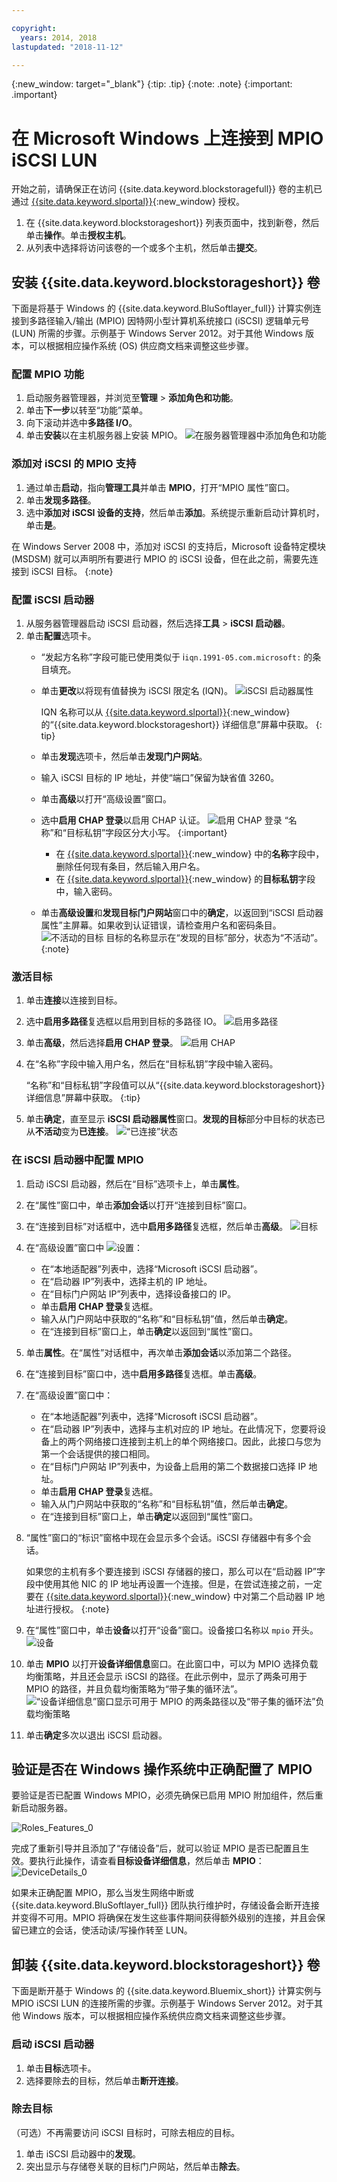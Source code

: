```yaml
---

copyright:
  years: 2014, 2018
lastupdated: "2018-11-12"

---
```

{:new_window: target="_blank"}
{:tip: .tip}
{:note: .note}
{:important: .important}

# 在 Microsoft Windows 上连接到 MPIO iSCSI LUN

开始之前，请确保正在访问 {{site.data.keyword.blockstoragefull}} 卷的主机已通过 [{{site.data.keyword.slportal}}](https://control.softlayer.com/){:new_window} 授权。

1. 在 {{site.data.keyword.blockstorageshort}} 列表页面中，找到新卷，然后单击**操作**。单击**授权主机**。
2. 从列表中选择将访问该卷的一个或多个主机，然后单击**提交**。

## 安装 {{site.data.keyword.blockstorageshort}} 卷

下面是将基于 Windows 的 {{site.data.keyword.BluSoftlayer_full}} 计算实例连接到多路径输入/输出 (MPIO) 因特网小型计算机系统接口 (iSCSI) 逻辑单元号 (LUN) 所需的步骤。示例基于 Windows Server 2012。对于其他 Windows 版本，可以根据相应操作系统 (OS) 供应商文档来调整这些步骤。

### 配置 MPIO 功能

1. 启动服务器管理器，并浏览至**管理** > **添加角色和功能**。
2. 单击**下一步**以转至“功能”菜单。
3. 向下滚动并选中**多路径 I/O**。
4. 单击**安装**以在主机服务器上安装 MPIO。
![在服务器管理器中添加角色和功能](/images/Roles_Features.png)

### 添加对 iSCSI 的 MPIO 支持

1. 通过单击**启动**，指向**管理工具**并单击 **MPIO**，打开“MPIO 属性”窗口。
2. 单击**发现多路径**。
3. 选中**添加对 iSCSI 设备的支持**，然后单击**添加**。系统提示重新启动计算机时，单击**是**。

在 Windows Server 2008 中，添加对 iSCSI 的支持后，Microsoft 设备特定模块 (MSDSM) 就可以声明所有要进行 MPIO 的 iSCSI 设备，但在此之前，需要先连接到 iSCSI 目标。
{:note}

### 配置 iSCSI 启动器

1. 从服务器管理器启动 iSCSI 启动器，然后选择**工具** > **iSCSI 启动器**。
2. 单击**配置**选项卡。
    - “发起方名称”字段可能已使用类似于 i`iqn.1991-05.com.microsoft:` 的条目填充。
    - 单击**更改**以将现有值替换为 iSCSI 限定名 (IQN)。
    ![iSCSI 启动器属性](/images/iSCSI.png)

      IQN 名称可以从 [{{site.data.keyword.slportal}}](https://control.softlayer.com/){:new_window} 的“{{site.data.keyword.blockstorageshort}} 详细信息”屏幕中获取。
      {: tip}

    - 单击**发现**选项卡，然后单击**发现门户网站**。
    - 输入 iSCSI 目标的 IP 地址，并使“端口”保留为缺省值 3260。
    - 单击**高级**以打开“高级设置”窗口。
    - 选中**启用 CHAP 登录**以启用 CHAP 认证。
    ![启用 CHAP 登录](/images/Advanced_0.png)
        “名称”和“目标私钥”字段区分大小写。
    {:important}
         - 在 [{{site.data.keyword.slportal}}](https://control.softlayer.com/){:new_window} 中的**名称**字段中，删除任何现有条目，然后输入用户名。
         - 在 [{{site.data.keyword.slportal}}](https://control.softlayer.com/){:new_window} 的**目标私钥**字段中，输入密码。
    - 单击**高级设置**和**发现目标门户网站**窗口中的**确定**，以返回到“iSCSI 启动器属性”主屏幕。如果收到认证错误，请检查用户名和密码条目。
    ![不活动的目标](/images/Inactive_0.png)
        目标的名称显示在“发现的目标”部分，状态为“不活动”。
    {:note}


### 激活目标

1. 单击**连接**以连接到目标。
2. 选中**启用多路径**复选框以启用到目标的多路径 IO。
![启用多路径](/images/Connect_0.png)
3. 单击**高级**，然后选择**启用 CHAP 登录**。
![启用 CHAP](/images/chap_0.png)
4. 在“名称”字段中输入用户名，然后在“目标私钥”字段中输入密码。

   “名称”和“目标私钥”字段值可以从“{{site.data.keyword.blockstorageshort}} 详细信息”屏幕中获取。
   {:tip}
5. 单击**确定**，直至显示 **iSCSI 启动器属性**窗口。**发现的目标**部分中目标的状态已从**不活动**变为**已连接**。
![“已连接”状态](/images/Connected.png)


### 在 iSCSI 启动器中配置 MPIO

1. 启动 iSCSI 启动器，然后在“目标”选项卡上，单击**属性**。
2. 在“属性”窗口中，单击**添加会话**以打开“连接到目标”窗口。
3. 在“连接到目标”对话框中，选中**启用多路径**复选框，然后单击**高级**。
  ![目标](/images/Target.png)

4. 在“高级设置”窗口中 ![设置](/images/Settings.png)：
   - 在“本地适配器”列表中，选择“Microsoft iSCSI 启动器”。
   - 在“启动器 IP”列表中，选择主机的 IP 地址。
   - 在“目标门户网站 IP”列表中，选择设备接口的 IP。
   - 单击**启用 CHAP 登录**复选框。
   - 输入从门户网站中获取的“名称”和“目标私钥”值，然后单击**确定**。
   - 在“连接到目标”窗口上，单击**确定**以返回到“属性”窗口。

5. 单击**属性**。在“属性”对话框中，再次单击**添加会话**以添加第二个路径。
6. 在“连接到目标”窗口中，选中**启用多路径**复选框。单击**高级**。
7. 在“高级设置”窗口中：
   - 在“本地适配器”列表中，选择“Microsoft iSCSI 启动器”。
   - 在“启动器 IP”列表中，选择与主机对应的 IP 地址。在此情况下，您要将设备上的两个网络接口连接到主机上的单个网络接口。因此，此接口与您为第一个会话提供的接口相同。
   - 在“目标门户网站 IP”列表中，为设备上启用的第二个数据接口选择 IP 地址。
   - 单击**启用 CHAP 登录**复选框。
   - 输入从门户网站中获取的“名称”和“目标私钥”值，然后单击**确定**。
   - 在“连接到目标”窗口上，单击**确定**以返回到“属性”窗口。
8. “属性”窗口的“标识”窗格中现在会显示多个会话。iSCSI 存储器中有多个会话。
   
   如果您的主机有多个要连接到 iSCSI 存储器的接口，那么可以在“启动器 IP”字段中使用其他 NIC 的 IP 地址再设置一个连接。但是，在尝试连接之前，一定要在 [{{site.data.keyword.slportal}}](https://control.softlayer.com/){:new_window} 中对第二个启动器 IP 地址进行授权。
   {:note}
9. 在“属性”窗口中，单击**设备**以打开“设备”窗口。设备接口名称以 `mpio` 开头。<br/>
  ![设备](/images/Devices.png)

10. 单击 **MPIO** 以打开**设备详细信息**窗口。在此窗口中，可以为 MPIO 选择负载均衡策略，并且还会显示 iSCSI 的路径。在此示例中，显示了两条可用于 MPIO 的路径，并且负载均衡策略为“带子集的循环法”。
  ![“设备详细信息”窗口显示可用于 MPIO 的两条路径以及“带子集的循环法”负载均衡策略](/images/DeviceDetails.png)

11. 单击**确定**多次以退出 iSCSI 启动器。



## 验证是否在 Windows 操作系统中正确配置了 MPIO

要验证是否已配置 Windows MPIO，必须先确保已启用 MPIO 附加组件，然后重新启动服务器。

![Roles_Features_0](/images/Roles_Features_0.png)

完成了重新引导并且添加了“存储设备”后，就可以验证 MPIO 是否已配置且生效。要执行此操作，请查看**目标设备详细信息**，然后单击 **MPIO**：
![DeviceDetails_0](/images/DeviceDetails_0.png)

如果未正确配置 MPIO，那么当发生网络中断或 {{site.data.keyword.BluSoftlayer_full}} 团队执行维护时，存储设备会断开连接并变得不可用。MPIO 将确保在发生这些事件期间获得额外级别的连接，并且会保留已建立的会话，使活动读/写操作转至 LUN。

## 卸装 {{site.data.keyword.blockstorageshort}} 卷

下面是断开基于 Windows 的 {{site.data.keyword.Bluemix_short}} 计算实例与 MPIO iSCSI LUN 的连接所需的步骤。示例基于 Windows Server 2012。对于其他 Windows 版本，可以根据相应操作系统供应商文档来调整这些步骤。

### 启动 iSCSI 启动器

1. 单击**目标**选项卡。
2. 选择要除去的目标，然后单击**断开连接**。

### 除去目标
（可选）不再需要访问 iSCSI 目标时，可除去相应的目标。

1. 单击 iSCSI 启动器中的**发现**。
2. 突出显示与存储卷关联的目标门户网站，然后单击**除去**。
